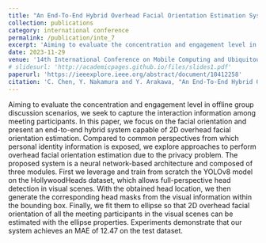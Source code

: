 ```yaml
---
title: "An End-To-End Hybrid Overhead Facial Orientation Estimation System for Offline Group Discussions"
collection: publications
category: international conference
permalink: /publication/inte_7
excerpt: 'Aiming to evaluate the concentration and engagement level in offline group discussion scenarios...'
date: 2023-11-29
venue: '14th International Conference on Mobile Computing and Ubiquitous Network (ICMU)'
# slidesurl: 'http://academicpages.github.io/files/slides1.pdf'
paperurl: 'https://ieeexplore.ieee.org/abstract/document/10412258'
citation: 'C. Chen, Y. Nakamura and Y. Arakawa, "An End-To-End Hybrid Overhead Facial Orientation Estimation System for Offline Group Discussions," 2023 Fourteenth International Conference on Mobile Computing and Ubiquitous Network (ICMU), Kyoto, Japan, 2023, pp. 1-6.'
---
```


Aiming to evaluate the concentration and engagement level in offline group discussion scenarios, we seek to capture the interaction information among meeting participants. In this paper, we focus on the facial orientation and present an end-to-end hybrid system capable of 2D overhead facial orientation estimation. Compared to common perspectives from which personal identity information is exposed, we explore approaches to perform overhead facial orientation estimation due to the privacy problem. The proposed system is a neural network-based architecture and composed of three modules. First we leverage and train from scratch the YOLOv8 model on the HollywoodHeads dataset, which allows full-perspective head detection in visual scenes. With the obtained head location, we then generate the corresponding head masks from the visual information within the bounding box. Finally, we fit them to ellipse so that 2D overhead facial orientation of all the meeting participants in the visual scenes can be estimated with the ellipse properties. Experiments demonstrate that our system achieves an MAE of 12.47 on the test dataset.
